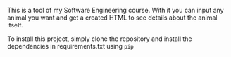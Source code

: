 This is a tool of my Software Engineering course.
With it you can input any animal you want and get a created HTML to see details about the animal itself.

To install this project, simply clone the repository and install the dependencies in requirements.txt using `pip`
